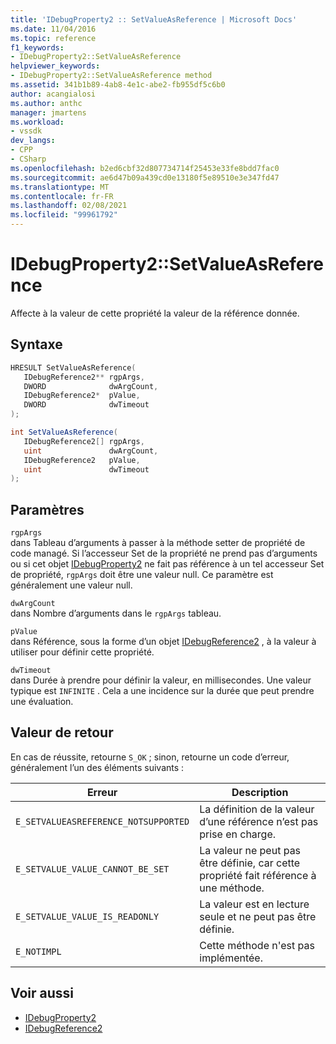 ```yaml
---
title: 'IDebugProperty2 :: SetValueAsReference | Microsoft Docs'
ms.date: 11/04/2016
ms.topic: reference
f1_keywords:
- IDebugProperty2::SetValueAsReference
helpviewer_keywords:
- IDebugProperty2::SetValueAsReference method
ms.assetid: 341b1b89-4ab8-4e1c-abe2-fb955df5c6b0
author: acangialosi
ms.author: anthc
manager: jmartens
ms.workload:
- vssdk
dev_langs:
- CPP
- CSharp
ms.openlocfilehash: b2ed6cbf32d807734714f25453e33fe8bdd7fac0
ms.sourcegitcommit: ae6d47b09a439cd0e13180f5e89510e3e347fd47
ms.translationtype: MT
ms.contentlocale: fr-FR
ms.lasthandoff: 02/08/2021
ms.locfileid: "99961792"
---
```

# <a name="idebugproperty2setvalueasreference"></a>IDebugProperty2::SetValueAsReference
Affecte à la valeur de cette propriété la valeur de la référence donnée.

## <a name="syntax"></a>Syntaxe

```cpp
HRESULT SetValueAsReference(
   IDebugReference2** rgpArgs,
   DWORD              dwArgCount,
   IDebugReference2*  pValue,
   DWORD              dwTimeout
);
```

```csharp
int SetValueAsReference(
   IDebugReference2[] rgpArgs,
   uint               dwArgCount,
   IDebugReference2   pValue,
   uint               dwTimeout
);
```

## <a name="parameters"></a>Paramètres
`rgpArgs`\
dans Tableau d’arguments à passer à la méthode setter de propriété de code managé. Si l’accesseur Set de la propriété ne prend pas d’arguments ou si cet objet [IDebugProperty2](../../../extensibility/debugger/reference/idebugproperty2.md) ne fait pas référence à un tel accesseur Set de propriété, `rgpArgs` doit être une valeur null. Ce paramètre est généralement une valeur null.

`dwArgCount`\
dans Nombre d’arguments dans le `rgpArgs` tableau.

`pValue`\
dans Référence, sous la forme d’un objet [IDebugReference2](../../../extensibility/debugger/reference/idebugreference2.md) , à la valeur à utiliser pour définir cette propriété.

`dwTimeout`\
dans Durée à prendre pour définir la valeur, en millisecondes. Une valeur typique est `INFINITE` . Cela a une incidence sur la durée que peut prendre une évaluation.

## <a name="return-value"></a>Valeur de retour
 En cas de réussite, retourne `S_OK` ; sinon, retourne un code d’erreur, généralement l’un des éléments suivants :

|Erreur|Description|
|-----------|-----------------|
|`E_SETVALUEASREFERENCE_NOTSUPPORTED`|La définition de la valeur d’une référence n’est pas prise en charge.|
|`E_SETVALUE_VALUE_CANNOT_BE_SET`|La valeur ne peut pas être définie, car cette propriété fait référence à une méthode.|
|`E_SETVALUE_VALUE_IS_READONLY`|La valeur est en lecture seule et ne peut pas être définie.|
|`E_NOTIMPL`|Cette méthode n'est pas implémentée.|

## <a name="see-also"></a>Voir aussi
- [IDebugProperty2](../../../extensibility/debugger/reference/idebugproperty2.md)
- [IDebugReference2](../../../extensibility/debugger/reference/idebugreference2.md)
